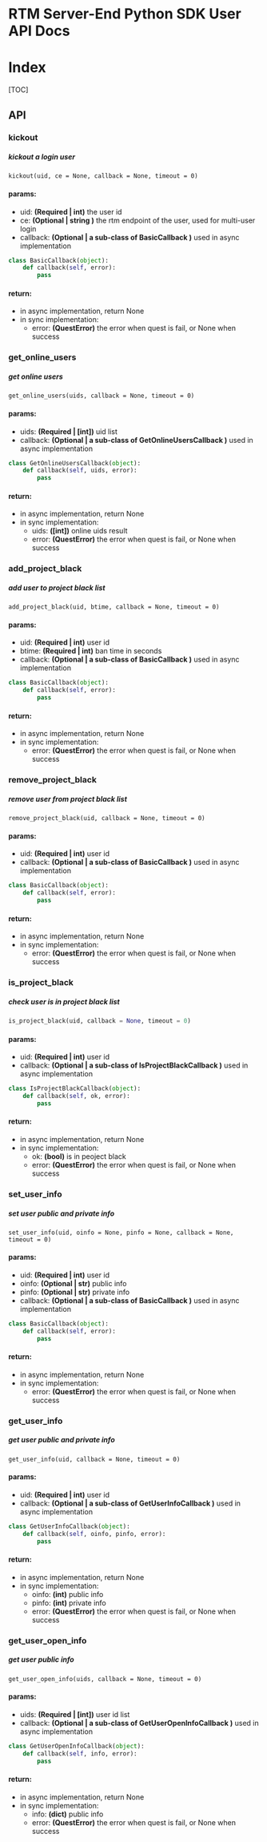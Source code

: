 # RTM Server-End Python SDK User API Docs

# Index

[TOC]

## API

### kickout

##### kickout a login user

```
kickout(uid, ce = None, callback = None, timeout = 0)
```

#### params:

* uid: **(Required | int)**  the user id
* ce:  **(Optional | string )** the rtm endpoint of the user, used for multi-user login 
* callback: **(Optional | a sub-class of BasicCallback )**  used in async implementation

```python
class BasicCallback(object):
    def callback(self, error):
        pass
```

#### return:

* in async implementation, return None
* in sync implementation:
  * error:  **(QuestError)**   the error when quest is fail, or None when success



### get_online_users

##### get online users

```
get_online_users(uids, callback = None, timeout = 0)
```

#### params:

* uids: **(Required | [int])**  uid list
* callback: **(Optional | a sub-class of GetOnlineUsersCallback )**  used in async implementation

```python
class GetOnlineUsersCallback(object):
    def callback(self, uids, error):
        pass
```

#### return:

* in async implementation, return None
* in sync implementation:
  * uids:  **([int])** online uids result
  * error:  **(QuestError)**   the error when quest is fail, or None when success



### add_project_black

##### add user to project black list

```
add_project_black(uid, btime, callback = None, timeout = 0)
```

#### params:

* uid: **(Required | int)**  user id
* btime: **(Required | int)**  ban time in seconds
* callback: **(Optional | a sub-class of BasicCallback )**  used in async implementation

```python
class BasicCallback(object):
    def callback(self, error):
        pass
```

#### return:

* in async implementation, return None
* in sync implementation:
  * error:  **(QuestError)**   the error when quest is fail, or None when success



### remove_project_black

##### remove user from project black list

```
remove_project_black(uid, callback = None, timeout = 0)
```

#### params:

* uid: **(Required | int)**  user id
* callback: **(Optional | a sub-class of BasicCallback )**  used in async implementation

```python
class BasicCallback(object):
    def callback(self, error):
        pass
```

#### return:

* in async implementation, return None
* in sync implementation:
  * error:  **(QuestError)**   the error when quest is fail, or None when success



### is_project_black

##### check user is in project black list

```python
is_project_black(uid, callback = None, timeout = 0)
```

#### params:

* uid: **(Required | int)**  user id
* callback: **(Optional | a sub-class of IsProjectBlackCallback )**  used in async implementation

```python
class IsProjectBlackCallback(object):
    def callback(self, ok, error):
        pass
```

#### return:

* in async implementation, return None
* in sync implementation:
  * ok:  **(bool)** is in peoject black
  * error:  **(QuestError)**   the error when quest is fail, or None when success



### set_user_info

##### set user public and private info

```
set_user_info(uid, oinfo = None, pinfo = None, callback = None, timeout = 0)
```

#### params:

* uid: **(Required | int)**  user id
* oinfo: **(Optional | str)**  public info
* pinfo: **(Optional | str)**  private info
* callback: **(Optional | a sub-class of BasicCallback )**  used in async implementation

```python
class BasicCallback(object):
    def callback(self, error):
        pass
```

#### return:

* in async implementation, return None
* in sync implementation:
  * error:  **(QuestError)**   the error when quest is fail, or None when success



### get_user_info

##### get user public and private info

```
get_user_info(uid, callback = None, timeout = 0)
```

#### params:

* uid: **(Required | int)**  user id
* callback: **(Optional | a sub-class of GetUserInfoCallback )**  used in async implementation

```python
class GetUserInfoCallback(object):
    def callback(self, oinfo, pinfo, error):
        pass
```

#### return:

* in async implementation, return None
* in sync implementation:
  * oinfo:  **(int)** public info
  * pinfo:  **(int)** private info
  * error:  **(QuestError)**   the error when quest is fail, or None when success



### get_user_open_info

##### get user public info

```
get_user_open_info(uids, callback = None, timeout = 0)
```

#### params:

* uids: **(Required | [int])**  user id list
* callback: **(Optional | a sub-class of GetUserOpenInfoCallback )**  used in async implementation

```python
class GetUserOpenInfoCallback(object):
    def callback(self, info, error):
        pass
```

#### return:

* in async implementation, return None
* in sync implementation:
  * info:  **(dict)** public info
  * error:  **(QuestError)**   the error when quest is fail, or None when success

